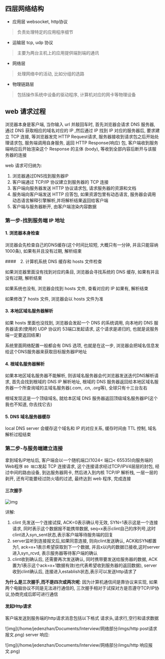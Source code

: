## 四层网络结构

- 应用层 websocket, http协议

> 负责处理特定的应用程序细节

- 运输层 tcp, udp 协议

> 主要为两台主机上的应用提供端到端的通讯

- 网络层

> 处理网络中的活动, 比如分组的选路

- 物理链路层

> 包括操作系统中设备的驱动程序, 计算机对应的网卡等物理设备



## web 请求过程

浏览器本身是客户端, 当你输入 url 并敲回车时, 首先浏览器会请求 DNS 服务器, 通过 DNS 获取相应的域名对应的 IP ,然后通过 IP 找到 IP 对应的服务器后, 要求建立 TCP 连接, 等浏览器发完 HTTP Request请求,  服务器接收到请求包之后开始处理请求包, 服务端调用自身服务, 返回 HTTP Response(响应) 包, 客户端收到服务端响应后开始渲染这个 Response 的主体 (body), 等收到全部内容后断开与该服务器的连接

web 请求可归纳为:

1. 浏览器通过DNS找到服务器IP
2. 客户端通过 TCP/IP 协议建立到服务器的 TCP 连接
3. 客户端向服务器发送 HTTP 协议请求包, 请求服务器的资源和文档
4. 服务端向客户端发送 HTTP 应答包, 如果资源包里有动态语言, 服务器会调用动态语言解释引擎解析,并将解析结果返回给客户端
5. 客户端与服务器断开, 由客户端渲染内容数据



### 第一步-找到服务端 IP 地址

#### 1. 浏览器本身检查

浏览器会先检查自己的DNS缓存(这个时间比较短, 大概只有一分钟, 并且只能容纳1000条), 如果有并且没有过期, 解析结束

####　2. 计算机系统 DNS 缓存和 hosts 文件检查

如果浏览器里面没有找到对应的条目, 浏览器会寻找系统的 DNS 缓存, 如果有并且没有过期, 解析结束

如果系统也没有, 浏览器会找到 hosts 文件, 查看对应的 IP 如果有, 解析结束

 如果修改了 hosts 文件, 浏览器会以 hosts 文件为准

#### 3. 本地区域名服务器解析

如果 hosts 里面也没找到, 浏览器会发起一个 DNS 的系统调用, 向本地的 DNS 服务器请求(使用的 UDP 协议的 53端口发起请求, 这个请求是递归的, 也就是说服务端一定要返回结果)

系统里面网络配置一般都会有 DNS 选项, 也就是在这一步, 浏览器会把域名信息发给这个DNS服务器来获取目标服务器IP地址

#### 4. 根域名服务器解析

如果本地区域名服务器不能解析, 则该域名服务器会代浏览器发送迭代DNS解析请求, 首先会找到根域的 DNS IP 解析地址, 根域的 DNS 服务器返回给本地区域名服务器一个所查询域的主域名服务器(.com, .cn, .org等), 全球只有十三台左右

根域发现这是一个顶级域名, 就给本区域 DNS 服务器返回顶级域名服务器IP(这个我也不知道, 你去找它去)

#### 5. DNS 域名服务器缓存

local DNS server 会缓存这个域名和 IP 的对应关系, 缓存时间由 TTL 控制, 域名解析过程结束



### 第二步-与服务端建立连接

拿到域名IP地址后, 客户端会以一个随机端口(1024< 端口< 65535)向服务端的Web程序 `80 端口`发起 TCP 连接请求, 这个连接请求经过TCP/IPV4层层的封包, 经过中间的路由设备, 到达服务器网卡, 然后进入到内核 TCP/IP 解析栈, 一层一层的剥开, 还有可能要经过防火墙的过滤, 最终达到 web 程序, 完成连接

#### 三次握手
![img](/home/jedenzhan/Documents/Interview/网络部分/imgs/三次握手过程.png)

详解:
1. clint 先发送一个连接试探, ACK=0表示确认号无效, SYN=1表示这是一个连接请求, 同时表示这个数据报不能携带数据, seq=x表示clint自己的序列号,这时clint进入syn_sent状态,表示客户端等待服务端的回复
2. server监听到连接报文后,如果同意连接, 则向clint发送确认, ACK和SYN都置为1, ack=x+1表示希望获取到下一个数据, 并且x以内的数据已接收,这时server进入syn_rcvd, 表示服务器等待客户端的确认
3. clint收到确认后, 还需要再次发送确认, 同时携带要发送给服务器的数据, ACK置为1表示这个ack=x+1数据有效(也代表希望收到服务器的返回数据), server收到clint确认后, 连接进入establish状态,表示可以发送http请求了

**为什么是三次握手,而不是四次或两次呢**: 因为计算机通信间是靠协议来实现, 如果两个电脑协议不同是无法进行通信的, 三次握手相对于试探对方是否遵守TCP/IP协议,协商完成后即可进行通信

#### 发起Http请求
客户端发送到服务端的http请求消息包括以下格式
请求头,请求行,空行和请求数据

![img](/home/jedenzhan/Documents/Interview/网络部分/imgs/http post请求报文.png)
server 响应:

![img](/home/jedenzhan/Documents/Interview/网络部分/imgs/http 响应报文.png)